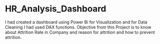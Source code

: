 # HR_Analysis_Dashboard
I had created a dashboard using Power Bi for Visualization and for Data Cleaning I had used DAX functions. Objective from this Project is to know about Attrition Rate in Company and reason for attrition and how to prevent attrition.

